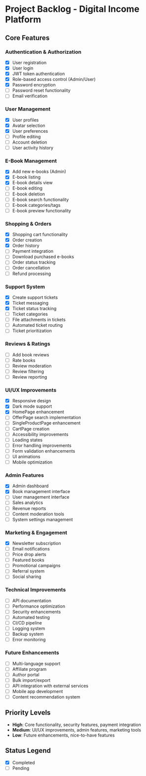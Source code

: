 # Project Backlog - Digital Income Platform

## Core Features

### Authentication & Authorization
- [x] User registration
- [x] User login
- [x] JWT token authentication
- [x] Role-based access control (Admin/User)
- [x] Password encryption
- [ ] Password reset functionality
- [ ] Email verification

### User Management
- [x] User profiles
- [x] Avatar selection
- [x] User preferences
- [ ] Profile editing
- [ ] Account deletion
- [ ] User activity history

### E-Book Management
- [x] Add new e-books (Admin)
- [x] E-book listing
- [x] E-book details view
- [ ] E-book editing
- [ ] E-book deletion
- [ ] E-book search functionality
- [ ] E-book categories/tags
- [ ] E-book preview functionality

### Shopping & Orders
- [x] Shopping cart functionality
- [x] Order creation
- [x] Order history
- [ ] Payment integration
- [ ] Download purchased e-books
- [ ] Order status tracking
- [ ] Order cancellation
- [ ] Refund processing

### Support System
- [x] Create support tickets
- [x] Ticket messaging
- [x] Ticket status tracking
- [ ] Ticket categories
- [ ] File attachments in tickets
- [ ] Automated ticket routing
- [ ] Ticket prioritization

### Reviews & Ratings
- [ ] Add book reviews
- [ ] Rate books
- [ ] Review moderation
- [ ] Review filtering
- [ ] Review reporting

### UI/UX Improvements
- [x] Responsive design
- [x] Dark mode support
- [x] HomePage enhancement
- [ ] OfferPage search implementation
- [ ] SingleProductPage enhancement
- [ ] CartPage creation
- [ ] Accessibility improvements
- [ ] Loading states
- [ ] Error handling improvements
- [ ] Form validation enhancements
- [ ] UI animations
- [ ] Mobile optimization

### Admin Features
- [x] Admin dashboard
- [x] Book management interface
- [ ] User management interface
- [ ] Sales analytics
- [ ] Revenue reports
- [ ] Content moderation tools
- [ ] System settings management

### Marketing & Engagement
- [x] Newsletter subscription
- [ ] Email notifications
- [ ] Price drop alerts
- [ ] Featured books
- [ ] Promotional campaigns
- [ ] Referral system
- [ ] Social sharing

### Technical Improvements
- [ ] API documentation
- [ ] Performance optimization
- [ ] Security enhancements
- [ ] Automated testing
- [ ] CI/CD pipeline
- [ ] Logging system
- [ ] Backup system
- [ ] Error monitoring

### Future Enhancements
- [ ] Multi-language support
- [ ] Affiliate program
- [ ] Author portal
- [ ] Bulk import/export
- [ ] API integration with external services
- [ ] Mobile app development
- [ ] Content recommendation system

## Priority Levels
- **High**: Core functionality, security features, payment integration
- **Medium**: UI/UX improvements, admin features, marketing tools
- **Low**: Future enhancements, nice-to-have features

## Status Legend
- [x] Completed
- [ ] Pending 
